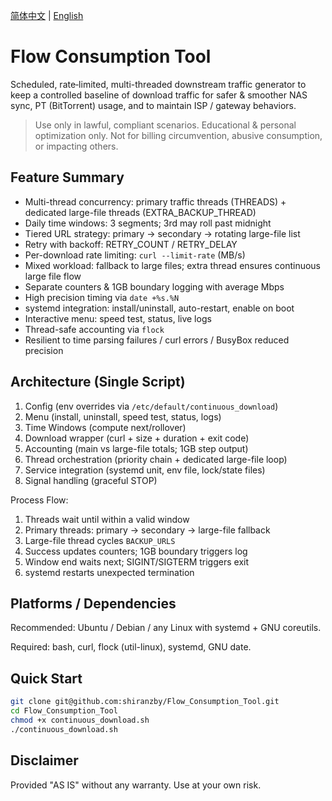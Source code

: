 [简体中文](README.md) | [English](README.en.md)

# Flow Consumption Tool

Scheduled, rate‑limited, multi-threaded downstream traffic generator to keep a controlled baseline of download traffic for safer & smoother NAS sync, PT (BitTorrent) usage, and to maintain ISP / gateway behaviors.

> Use only in lawful, compliant scenarios. Educational & personal optimization only. Not for billing circumvention, abusive consumption, or impacting others.

## Feature Summary
- Multi-thread concurrency: primary traffic threads (THREADS) + dedicated large-file threads (EXTRA_BACKUP_THREAD)
- Daily time windows: 3 segments; 3rd may roll past midnight
- Tiered URL strategy: primary → secondary → rotating large-file list
- Retry with backoff: RETRY_COUNT / RETRY_DELAY
- Per-download rate limiting: `curl --limit-rate` (MB/s)
- Mixed workload: fallback to large files; extra thread ensures continuous large file flow
- Separate counters & 1GB boundary logging with average Mbps
- High precision timing via `date +%s.%N`
- systemd integration: install/uninstall, auto-restart, enable on boot
- Interactive menu: speed test, status, live logs
- Thread-safe accounting via `flock`
- Resilient to time parsing failures / curl errors / BusyBox reduced precision

## Architecture (Single Script)
1. Config (env overrides via `/etc/default/continuous_download`)
2. Menu (install, uninstall, speed test, status, logs)
3. Time Windows (compute next/rollover)
4. Download wrapper (curl + size + duration + exit code)
5. Accounting (main vs large-file totals; 1GB step output)
6. Thread orchestration (priority chain + dedicated large-file loop)
7. Service integration (systemd unit, env file, lock/state files)
8. Signal handling (graceful STOP)

Process Flow:
1. Threads wait until within a valid window
2. Primary threads: primary → secondary → large-file fallback
3. Large-file thread cycles `BACKUP_URLS`
4. Success updates counters; 1GB boundary triggers log
5. Window end waits next; SIGINT/SIGTERM triggers exit
6. systemd restarts unexpected termination

## Platforms / Dependencies
Recommended: Ubuntu / Debian / any Linux with systemd + GNU coreutils.

Required: bash, curl, flock (util-linux), systemd, GNU date.

## Quick Start
```bash
git clone git@github.com:shiranzby/Flow_Consumption_Tool.git
cd Flow_Consumption_Tool
chmod +x continuous_download.sh
./continuous_download.sh
```

## Disclaimer
Provided "AS IS" without any warranty. Use at your own risk.
